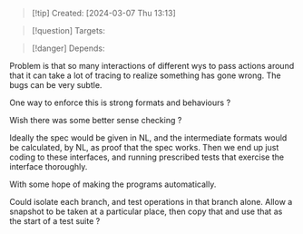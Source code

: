 
>[!tip] Created: [2024-03-07 Thu 13:13]

>[!question] Targets: 

>[!danger] Depends: 

Problem is that so many interactions of different wys to pass actions around that it can take a lot of tracing to realize something has gone wrong.
The bugs can be very subtle.

One way to enforce this is strong formats and behaviours ?

Wish there was some better sense checking ?

Ideally the spec would be given in NL, and the intermediate formats would be calculated, by NL, as proof that the spec works.  Then we end up just coding to these interfaces, and running prescribed tests that exercise the interface thoroughly.

With some hope of making the programs automatically.

Could isolate each branch, and test operations in that branch alone.
Allow a snapshot to be taken at a particular place, then copy that and use that as the start of a test suite ?